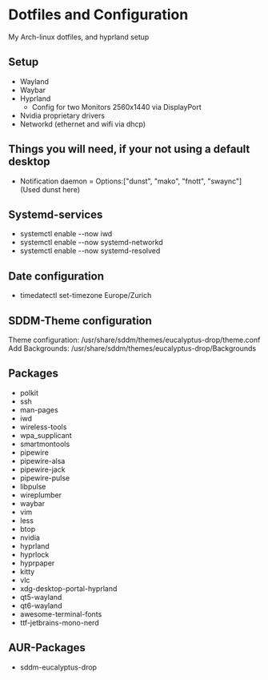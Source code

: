 # Dotfiles and Configuration
My Arch-linux dotfiles, and hyprland setup

## Setup
* Wayland
* Waybar
* Hyprland
   * Config for two Monitors 2560x1440 via DisplayPort
* Nvidia proprietary drivers
* Networkd (ethernet and wifi via dhcp)

## Things you will need, if your not using a default desktop
- Notification daemon = Options:["dunst", "mako", "fnott", "swaync"]
(Used dunst here)

## Systemd-services
- systemctl enable --now iwd
- systemctl enable --now systemd-networkd
- systemctl enable --now systemd-resolved

## Date configuration
- timedatectl set-timezone Europe/Zurich

## SDDM-Theme configuration
Theme configuration: /usr/share/sddm/themes/eucalyptus-drop/theme.conf
Add Backgrounds: /usr/share/sddm/themes/eucalyptus-drop/Backgrounds

## Packages
- polkit
- ssh
- man-pages
- iwd
- wireless-tools
- wpa_supplicant
- smartmontools
- pipewire
- pipewire-alsa
- pipewire-jack
- pipewire-pulse
- libpulse
- wireplumber
- waybar
- vim
- less
- btop
- nvidia
- hyprland
- hyprlock
- hyprpaper
- kitty
- vlc
- xdg-desktop-portal-hyprland
- qt5-wayland
- qt6-wayland
- awesome-terminal-fonts
- ttf-jetbrains-mono-nerd

## AUR-Packages
- sddm-eucalyptus-drop
